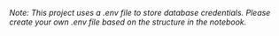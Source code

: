 *Note: This project uses a .env file to store database credentials. Please create your own .env file based on the structure in the notebook.*

